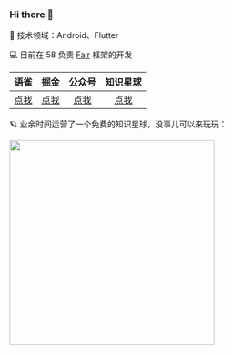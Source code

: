 ### Hi there 👋

<!--
**yancechen/yancechen** is a ✨ _special_ ✨ repository because its `README.md` (this file) appears on your GitHub profile.

Here are some ideas to get you started:

- 🔭 I’m currently working on ...
- 🌱 I’m currently learning ...
- 👯 I’m looking to collaborate on ...
- 🤔 I’m looking for help with ...
- 💬 Ask me about ...
- 📫 How to reach me: ...
- 😄 Pronouns: ...
- ⚡ Fun fact: ...
-->

🧐 技术领域：Android、Flutter

💻 目前在 58 负责 [Fair](https://github.com/wuba/fair) 框架的开发

| 语雀  | 掘金  | 公众号 | 知识星球  |
| :-----:| :----: | :----: | :----: |
| [点我](https://www.yuque.com/youyutech)  | [点我](https://juejin.cn/user/1556564193584039)  | [点我](https://i.postimg.cc/3RPkY6x3/qrcode-for-gh-a99ae0999f5a-860.jpg)  |[点我](https://i.postimg.cc/XvT9nxm8/15525254852842-T2-7.jpg)  |

🪐 业余时间运营了一个免费的知识星球，没事儿可以来玩玩：

<img src="https://user-images.githubusercontent.com/19757728/184048905-79aa4a33-e3f2-4d7a-b708-a78c3f4d0851.JPG" width="360px">
